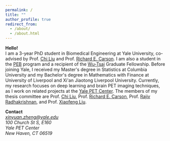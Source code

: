 ```yaml
---
permalink: /
title: ""
author_profile: true
redirect_from: 
  - /about/
  - /about.html
---
```

<b>Hello!</b> <br/> 
I am a 3-year PhD student in Biomedical Engineering at Yale University, co-advised by Prof. <a href="https://seas.yale.edu/faculty-research/faculty-directory/chi-liu">Chi Liu</a> and Prof. <a href="https://seas.yale.edu/faculty-research/faculty-directory/richard-e-carson">Richard E. Carson</a>. I am also a student in the <a href="https://physics-engineering-biology.yale.edu/leadership/graduate-students">PEB</a> program and a recipient of the <a href="https://wti.yale.edu/">Wu-Tsai</a> Graduate Fellowship. Before joining Yale, I received my Master's degree in Statistics at Columbia University and my Bachelor's degree in Mathematics with Finance at University of Liverpool and Xi'an Jiaotong Liverpool University. Currently, my research focuses on deep learning and brain PET imaging techniques, as I work on related projects at the <a href="https://medicine.yale.edu/pet/">Yale PET Center</a>. The members of my thesis committee are Prof. <a href="https://seas.yale.edu/faculty-research/faculty-directory/chi-liu">Chi Liu</a>, Prof. <a href="https://seas.yale.edu/faculty-research/faculty-directory/richard-e-carson">Richard E. Carson</a>, Prof. <a href="https://medicine.yale.edu/profile/rajiv-radhakrishnan/">Rajiv Radhakrishnan</a>, and Prof. <a href="https://medicine.yale.edu/diagnosticradiology/profile/xiaofeng-liu/">Xiaofeng Liu</a>. 

<b>Contact</b><br> 
<i>
  <a href="mailto:xinyuan.zheng@yale.edu">xinyuan.zheng@yale.edu</a>
  <br/> 
  100 Church St S, E160 <br /> 
  Yale PET Center <br /> 
  New Haven, CT 06519 <br /> 
</i>